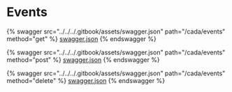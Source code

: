 # Events

{% swagger src="../../../.gitbook/assets/swagger.json" path="/cada/events" method="get" %}
[swagger.json](../../../.gitbook/assets/swagger.json)
{% endswagger %}

{% swagger src="../../../.gitbook/assets/swagger.json" path="/cada/events" method="post" %}
[swagger.json](../../../.gitbook/assets/swagger.json)
{% endswagger %}

{% swagger src="../../../.gitbook/assets/swagger.json" path="/cada/events" method="delete" %}
[swagger.json](../../../.gitbook/assets/swagger.json)
{% endswagger %}
